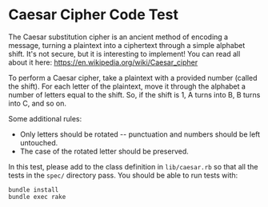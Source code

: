 # Caesar Cipher Code Test

The Caesar substitution cipher is an ancient method of encoding a message, turning a plaintext into a ciphertext through a simple alphabet shift. It's not secure, but it is interesting to implement! You can read all about it here: https://en.wikipedia.org/wiki/Caesar_cipher

To perform a Caesar cipher, take a plaintext with a provided number (called the shift). For each letter of the plaintext, move it through the alphabet a number of letters equal to the shift. So, if the shift is 1, A turns into B, B turns into C, and so on.

Some additional rules:
* Only letters should be rotated -- punctuation and numbers should be left untouched.
* The case of the rotated letter should be preserved.

In this test, please add to the class definition in `lib/caesar.rb` so that all the tests in the `spec/` directory pass. You should be able to run tests with:

```
bundle install
bundle exec rake
```

